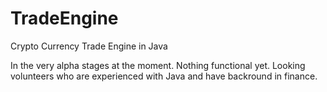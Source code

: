 TradeEngine
===========

Crypto Currency Trade Engine in Java

In the very alpha stages at the moment.  Nothing functional yet.  Looking volunteers who are experienced with Java and have backround in finance.
